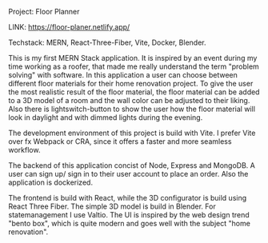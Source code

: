 Project: Floor Planner

LINK: https://floor-planer.netlify.app/

Techstack: MERN, React-Three-Fiber, Vite, Docker, Blender.

This is my first MERN Stack application. It is inspired by an event during my time working as a roofer, that made me really understand the term "problem solving" with software.
In this application a user can choose between different floor materials for their home renovation project. To give the user the most realistic result of the floor material, the floor material can be added 
to a 3D model of a room and the wall color can be adjusted to their liking. Also there is lightswitch-button to show the user how the floor material will look in daylight and with dimmed lights during the evening. 

The development environment of this project is build with Vite. I prefer Vite over fx Webpack or CRA, since it offers a faster and more seamless workflow.

The backend of this application concist of Node, Express and MongoDB. A user can sign up/ sign in to their user account to place an order. Also the application is dockerized.

The frontend is build with React, while the 3D configurator is build using React Three Fiber. The simple 3D model is build in Blender. For statemanagement I use Valtio. 
The UI is inspired by the web design trend "bento box", which is quite modern and goes well with the subject "home renovation".
